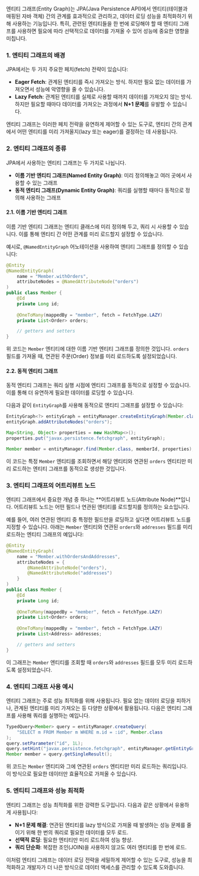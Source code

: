 엔티티 그래프(Entity Graph)는 JPA(Java Persistence API)에서 엔티티(테이블과 매핑된 자바 객체) 간의 관계를 효과적으로 관리하고, 데이터 로딩 성능을 최적화하기 위해 사용하는 기능입니다. 특히, 관련된 엔티티들을 한 번에 로딩해야 할 때 엔티티 그래프를 사용하면 필요에 따라 선택적으로 데이터를 가져올 수 있어 성능에 중요한 영향을 미칩니다.

### 1. 엔티티 그래프의 배경
JPA에서는 두 가지 주요한 페치(fetch) 전략이 있습니다:
- **Eager Fetch**: 관계된 엔티티를 즉시 가져오는 방식. 하지만 필요 없는 데이터를 가져오면서 성능에 악영향을 줄 수 있습니다.
- **Lazy Fetch**: 관계된 엔티티를 실제로 사용할 때까지 데이터를 가져오지 않는 방식. 하지만 필요할 때마다 데이터를 가져오는 과정에서 **N+1 문제**를 유발할 수 있습니다.

엔티티 그래프는 이러한 페치 전략을 유연하게 제어할 수 있는 도구로, 엔티티 간의 관계에서 어떤 엔티티를 미리 가져올지(lazy 또는 eager)를 결정하는 데 사용됩니다.

### 2. 엔티티 그래프의 종류
JPA에서 사용하는 엔티티 그래프는 두 가지로 나뉩니다.
- **이름 기반 엔티티 그래프(Named Entity Graph)**: 미리 정의해놓고 여러 곳에서 사용할 수 있는 그래프
- **동적 엔티티 그래프(Dynamic Entity Graph)**: 쿼리를 실행할 때마다 동적으로 정의해 사용하는 그래프

#### 2.1. 이름 기반 엔티티 그래프
이름 기반 엔티티 그래프는 엔티티 클래스에 미리 정의해 두고, 쿼리 시 사용할 수 있습니다. 이를 통해 엔티티 간 어떤 관계를 미리 로드할지 설정할 수 있습니다.

예시로, `@NamedEntityGraph` 어노테이션을 사용하여 엔티티 그래프를 정의할 수 있습니다:

```java
@Entity
@NamedEntityGraph(
    name = "Member.withOrders",
    attributeNodes = @NamedAttributeNode("orders")
)
public class Member {
    @Id
    private Long id;
    
    @OneToMany(mappedBy = "member", fetch = FetchType.LAZY)
    private List<Order> orders;

    // getters and setters
}
```

위 코드는 `Member` 엔티티에 대한 이름 기반 엔티티 그래프를 정의한 것입니다. `orders` 필드를 가져올 때, 연관된 주문(Order) 정보를 미리 로드하도록 설정되었습니다.

#### 2.2. 동적 엔티티 그래프
동적 엔티티 그래프는 쿼리 실행 시점에 엔티티 그래프를 동적으로 설정할 수 있습니다. 이를 통해 더 유연하게 필요한 데이터를 로딩할 수 있습니다.

다음과 같이 `EntityGraph`를 사용해 동적으로 엔티티 그래프를 설정할 수 있습니다:

```java
EntityGraph<?> entityGraph = entityManager.createEntityGraph(Member.class);
entityGraph.addAttributeNodes("orders");

Map<String, Object> properties = new HashMap<>();
properties.put("javax.persistence.fetchgraph", entityGraph);

Member member = entityManager.find(Member.class, memberId, properties);
```

이 코드는 특정 `Member` 엔티티를 조회하면서 해당 엔티티와 연관된 `orders` 엔티티만 미리 로드하는 엔티티 그래프를 동적으로 생성한 것입니다.

### 3. 엔티티 그래프의 어트리뷰트 노드
엔티티 그래프에서 중요한 개념 중 하나는 **어트리뷰트 노드(Attribute Node)**입니다. 어트리뷰트 노드는 어떤 필드나 연관된 엔티티를 로드할지를 정의하는 요소입니다.

예를 들어, 여러 연관된 엔티티 중 특정한 필드만을 로딩하고 싶다면 어트리뷰트 노드를 지정할 수 있습니다. 아래는 `Member` 엔티티와 연관된 `orders`와 `addresses` 필드를 미리 로드하는 엔티티 그래프의 예입니다:

```java
@Entity
@NamedEntityGraph(
    name = "Member.withOrdersAndAddresses",
    attributeNodes = {
        @NamedAttributeNode("orders"),
        @NamedAttributeNode("addresses")
    }
)
public class Member {
    @Id
    private Long id;
    
    @OneToMany(mappedBy = "member", fetch = FetchType.LAZY)
    private List<Order> orders;
    
    @OneToMany(mappedBy = "member", fetch = FetchType.LAZY)
    private List<Address> addresses;

    // getters and setters
}
```

이 그래프는 `Member` 엔티티를 조회할 때 `orders`와 `addresses` 필드를 모두 미리 로드하도록 설정되었습니다.

### 4. 엔티티 그래프 사용 예시
엔티티 그래프는 주로 성능 최적화를 위해 사용됩니다. 필요 없는 데이터 로딩을 피하거나, 관계된 엔티티를 미리 가져오는 등 다양한 상황에서 활용됩니다. 다음은 엔티티 그래프를 사용해 쿼리를 실행하는 예입니다.

```java
TypedQuery<Member> query = entityManager.createQuery(
    "SELECT m FROM Member m WHERE m.id = :id", Member.class
);
query.setParameter("id", 1L);
query.setHint("javax.persistence.fetchgraph", entityManager.getEntityGraph("Member.withOrders"));
Member member = query.getSingleResult();
```

위 코드는 `Member` 엔티티와 그에 연관된 `orders` 엔티티만 미리 로드하는 쿼리입니다. 이 방식으로 필요한 데이터만 효율적으로 가져올 수 있습니다.

### 5. 엔티티 그래프와 성능 최적화
엔티티 그래프는 성능 최적화를 위한 강력한 도구입니다. 다음과 같은 상황에서 유용하게 사용됩니다:
- **N+1 문제 해결**: 연관된 엔티티를 lazy 방식으로 가져올 때 발생하는 성능 문제를 줄이기 위해 한 번의 쿼리로 필요한 데이터를 모두 로드.
- **선택적 로딩**: 필요한 엔티티만 미리 로드하여 성능 향상.
- **쿼리 단순화**: 복잡한 조인(JOIN)을 사용하지 않고도 여러 엔티티를 한 번에 로드.

이처럼 엔티티 그래프는 데이터 로딩 전략을 세밀하게 제어할 수 있는 도구로, 성능을 최적화하고 개발자가 더 나은 방식으로 데이터 액세스를 관리할 수 있도록 도와줍니다.
